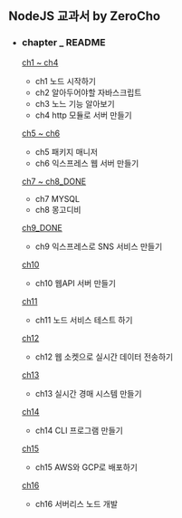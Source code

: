 ##  NodeJS 교과서 by ZeroCho

- ### chapter _ README

  [ch1 ~ ch4](https://github.com/42azimut/nodeBook/blob/master/README_ch1-ch4.md)
  - ch1 노드 시작하기
  - ch2 알아두어야할 자바스크립트
  - ch3 노느 기능 알아보기
  - ch4 http 모듈로 서버 만들기

  [ch5 ~ ch6](https://github.com/42azimut/nodeBook/blob/master/README_ch5-ch6.md)
    - ch5 패키지 매니저
    - ch6 익스프레스 웹 서버 만들기
  
  [ch7 ~ ch8_DONE](https://github.com/42azimut/nodeBook/blob/master/README_ch7-ch8.md)
    - ch7 MYSQL
    - ch8 몽고디비
  
  [ch9_DONE](https://github.com/42azimut/nodeBook/blob/master/README_ch9.md)
    - ch9 익스프레스로 SNS 서비스 만들기

   [ch10]()
    - ch10 웹API 서버 만들기

   [ch11]()
    - ch11 노드 서비스 테스트 하기

   [ch12]()
    - ch12 웹 소켓으로 실시간 데이터 전송하기

   [ch13]()
    - ch13 실시간 경매 시스템 만들기

   [ch14]()
    - ch14 CLI 프로그램 만들기

   [ch15]()
    - ch15 AWS와 GCP로 배포하기

   [ch16]()
    - ch16 서버리스 노드 개발

